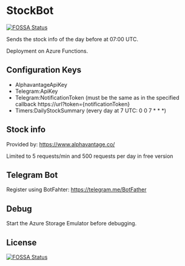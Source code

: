 # StockBot
[![FOSSA Status](https://app.fossa.com/api/projects/git%2Bgithub.com%2Fklyse%2FStockBot.svg?type=shield)](https://app.fossa.com/projects/git%2Bgithub.com%2Fklyse%2FStockBot?ref=badge_shield)


Sends the stock info of the day before at 07:00 UTC.

Deployment on Azure Functions.

## Configuration Keys
* AlphavantageApiKey
* Telegram:ApiKey
*	Telegram:NotificationToken (must be the same as in the specified callback https://url?token={notificationToken}
* Timers:DailyStockSummary (every day at 7 UTC: 0 0 7 * * *)

## Stock info
Provided by: https://www.alphavantage.co/

Limited to 5 requests/min and 500 requests per day in free version

## Telegram Bot
Register using BotFahter: https://telegram.me/BotFather

## Debug
Start the Azure Storage Emulator before debugging.


## License
[![FOSSA Status](https://app.fossa.com/api/projects/git%2Bgithub.com%2Fklyse%2FStockBot.svg?type=large)](https://app.fossa.com/projects/git%2Bgithub.com%2Fklyse%2FStockBot?ref=badge_large)